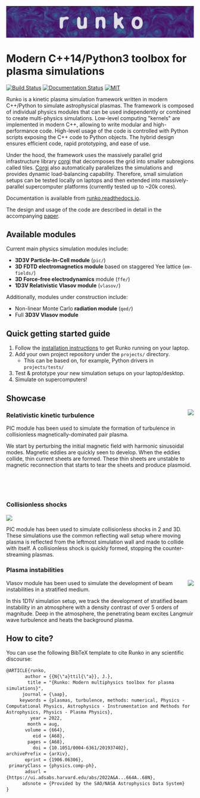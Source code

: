 <img align="top" src="docs/header.png">

# Modern C++14/Python3 toolbox for plasma simulations

[![Build Status](https://travis-ci.com/natj/runko.svg?branch=master)](https://travis-ci.com/natj/runko) [![Documentation Status](https://readthedocs.org/projects/runko/badge/?version=latest)](https://runko.readthedocs.io/en/latest/?badge=latest) [![MIT](https://badges.frapsoft.com/os/mit/mit.svg?v=102)](https://github.com/natj/runko/LICENSE) 



Runko is a kinetic plasma simulation framework written in modern C++/Python to simulate astrophysical plasmas. The framework is composed of individual physics modules that can be used independently or combined to create multi-physics simulations. Low-level computing "kernels" are implemented in modern C++, allowing to write modular and high-performance code. High-level usage of the code is controlled with Python scripts exposing the C++ code to Python objects. The hybrid design ensures efficient code, rapid prototyping, and ease of use.

Under the hood, the framework uses the massively parallel grid infrastructure library [corgi](https://github.com/natj/corgi) that decomposes the grid into smaller subregions called tiles. [Corgi](https://github.com/natj/corgi) also automatically parallelizes the simulations and provides dynamic load-balancing capability. Therefore, small simulation setups can be tested locally on laptops and then extended into massively-parallel supercomputer platforms (currently tested up to ~20k cores).

Documentation is available from [runko.readthedocs.io](https://runko.readthedocs.io/en/latest/?badge=latest). 

The design and usage of the code are described in detail in the accompanying [paper](https://arxiv.org/abs/1906.06306).


## Available modules
Current main physics simulation modules include:
- **3D3V Particle-In-Cell module** (`pic/`)
- **3D FDTD electromagnetics module** based on staggered Yee lattice (`em-fields/`)
- **3D Force-free electrodynamics** module (`ffe/`)
- **1D3V Relativistic Vlasov module** (`vlasov/`)

Additionally, modules under construction include:
- Non-linear Monte Carlo **radiation module** (`qed/`)
- Full **3D3V Vlasov module**


## Quick getting started guide
1) Follow the [installation instructions](https://runko.readthedocs.io/en/latest/installation.html) to get Runko running on your laptop.
2) Add your own project repository under the `projects/` directory.
	- This can be based on, for example, Python drivers in `projects/tests/`
3) Test & prototype your new simulation setups on your laptop/desktop.
4) Simulate on supercomputers!

## Showcase
<img align="right" src="https://cdn.jsdelivr.net/gh/natj/pb-utilities@master/movies/turb_small.gif">	

### Relativistic kinetic turbulence 	
PIC module has been used to simulate the formation of turbulence in collisionless magnetically-dominated pair plasma.

We start by perturbing the initial magnetic field with harmonic sinusoidal modes. Magnetic eddies are quickly seen to develop. When the eddies collide, thin current sheets are formed. These thin sheets are unstable to magnetic reconnection that starts to tear the sheets and produce plasmoid.

</br>
</br>
</br>

### Collisionless shocks
<img align="center" src="https://cdn.jsdelivr.net/gh/natj/pb-utilities@master/movies/shock_small.gif">

PIC module has been used to simulate collisionless shocks in 2 and 3D. These simulations use the common reflecting wall setup where moving plasma is reflected from the leftmost simulation wall and made to collide with itself. A collisionless shock is quickly formed, stopping the counter-streaming plasmas.


### Plasma instabilities

<img align="right" src="https://cdn.jsdelivr.net/gh/natj/pb-utilities@master/movies/beam.gif">	

Vlasov module has been used to simulate the development of beam instabilities in a stratified medium. 

In this 1D1V simulation setup, we track the development of stratified beam instability in an atmosphere with a density contrast of over 5 orders of magnitude. Deep in the atmosphere, the penetrating beam excites Langmuir wave turbulence and heats the background plasma. 

## How to cite?

You can use the following BibTeX template to cite Runko in any scientific discourse:
```
@ARTICLE{runko,
       author = {{N{\"a}ttil{\"a}}, J.},
        title = "{Runko: Modern multiphysics toolbox for plasma simulations}",
      journal = {\aap},
     keywords = {plasmas, turbulence, methods: numerical, Physics - Computational Physics, Astrophysics - Instrumentation and Methods for Astrophysics, Physics - Plasma Physics},
         year = 2022,
        month = aug,
       volume = {664},
          eid = {A68},
        pages = {A68},
          doi = {10.1051/0004-6361/201937402},
archivePrefix = {arXiv},
       eprint = {1906.06306},
 primaryClass = {physics.comp-ph},
       adsurl = {https://ui.adsabs.harvard.edu/abs/2022A&A...664A..68N},
      adsnote = {Provided by the SAO/NASA Astrophysics Data System}
}
```

